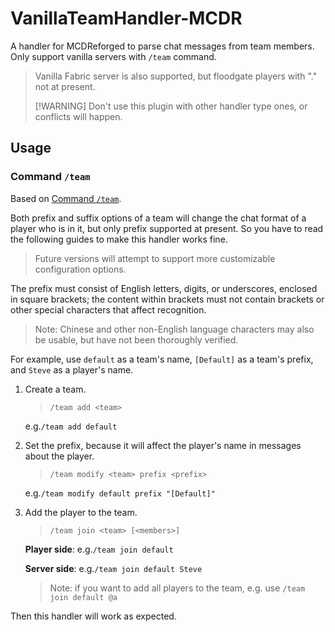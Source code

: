 # VanillaTeamHandler-MCDR

A handler for MCDReforged to parse chat messages from team members. Only support vanilla servers with `/team` command.
> Vanilla Fabric server is also supported, but floodgate players with "." not at present.
>
> [!WARNING]
> Don't use this plugin with other handler type ones, or conflicts will happen.

## Usage

### Command `/team`

Based on [Command `/team`](https://minecraft.wiki/w/Commands/team).

Both prefix and suffix options of a team will change the chat format of a player who is in it, but only prefix supported at present. So you have to read the following guides to make this handler works fine.

> Future versions will attempt to support more customizable configuration options.

The prefix must consist of English letters, digits, or underscores, enclosed in square brackets; the content within brackets must not contain brackets or other special characters that affect recognition.
> Note: Chinese and other non-English language characters may also be usable, but have not been thoroughly verified.

For example, use `default` as a team's name, `[Default]` as a team's prefix, and `Steve` as a player's name.

1. Create a team.
   > `/team add <team>`

   e.g.`/team add default`

2. Set the prefix, because it will affect the player's name in messages about the player.
   > `/team modify <team> prefix <prefix>`

   e.g.`/team modify default prefix "[Default]"`

3. Add the player to the team.
   > `/team join <team> [<members>]`

   **Player side**: e.g.`/team join default`

   **Server side**: e.g.`/team join default Steve`
   > Note: if you want to add all players to the team, e.g. use `/team join default @a`

Then this handler will work as expected.
